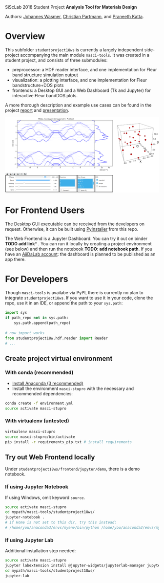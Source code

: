 
SiScLab 2018 Student Project **Analysis Tool for Materials Design**

Authors: [Johannes Wasmer](https://github.com/Irratzo), [Christian Partmann](https://github.com/ChristianPartmann), and [Praneeth Katta](https://github.com/PraneethKatta).

# Overview
This subfolder `studentproject18ws` is currently a largely independent side-project accompanying the main module `masci-tools`. It was created in a student project, and consists of three submodules:
  * preprocessor: a HDF reader interface, and one implementation for Fleur band structure simulation output
  * visualization: a plotting interface, and one implementation for Fleur bandstructure+DOS plots
  * frontends: a Desktop GUI and a Web Dashboard (Tk and Jupyter) for interactive Fleur bandDOS plots.

A more thorough description and example use cases can be found in the project [report](./readme/web_frontend.png) and [presentation](./readme/web_frontend.png). 

![](./readme/web_frontend.png)

# For Frontend Users
The Desktop GUI executable can be received from the developers on request. Otherwise, it can be built using [PyInstaller](https://www.pyinstaller.org/) from this repo.

The Web Frontend is a Jupyter Dashboard. You can try it out on binder **TODO add link*** . You can run it locally by creating a project environment (see below) and then run the notebook **TODO: add notebook path**. If you have an [AiiDaLab account](https://aiidalab.materialscloud.org/hub/login): the dashboard is planned to be published as an app there.

# For Developers

Though `masci-tools` is availabe via PyPI, there is currently no plan to integrate `studentproject18ws`. If you want to use it in your code, clone the repo, use it in an IDE, or append the path to your `sys.path`:

``` python
import sys
if path_repo not in sys.path:
    sys.path.append(path_repo)
    
# now import works
from studentproject18w.hdf.reader import Reader
# ...
```

## Create project virtual environment
### With conda (recommended)
- [Install Anaconda (3 recommended)](https://www.anaconda.com/download)
- Install the environment `masci-stupro` with the necessary and recommended dependencies:
```bash
conda create -f environment.yml
source activate masci-stupro
```
### With virtualenv (untested)
```bash
virtualenv masci-stupro
source masci-stupro/bin/activate
pip install -r requirements_pip.txt # install requirements
```

## Try out Web Frontend locally

Under `studentproject18ws/frontend/jupyter/demo`, there is a demo notebook.

### If using Jupyter Notebook
If using Windows, omit keyword `source`.
```bash
source activate masci-stupro
cd mypath/masci-tools/studentproject18ws/
jupyter-notebook .
# if Home is not set to this dir, try this instead:
# /home/you/anaconda3/envs/myenv/bin/python /home/you/anaconda3/envs/myenv/bin/jupyter-notebook .
```
### If using Jupyter Lab
Additional installation step needed:
```bash
source activate masci-stupro
jupyter labextension install @jupyter-widgets/jupyterlab-manager jupyter-matplotlib ipyvolume
cd mypath/masci-tools/studentproject18ws/
jupyter-lab
```




